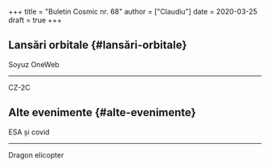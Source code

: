 +++
title = "Buletin Cosmic nr. 68"
author = ["Claudiu"]
date = 2020-03-25
draft = true
+++

## Lansări orbitale {#lansări-orbitale}

Soyuz OneWeb

---

CZ-2C


## Alte evenimente {#alte-evenimente}

ESA și covid

---

Dragon elicopter